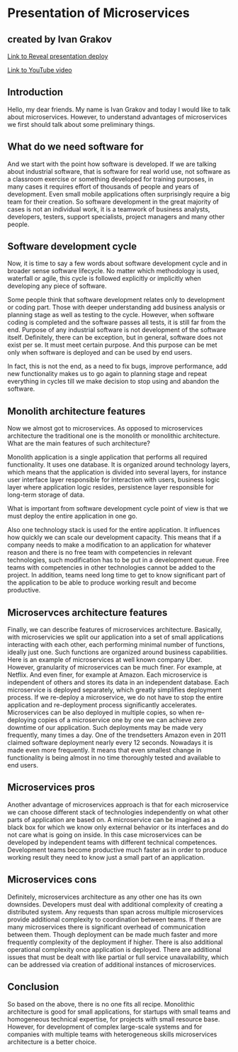 # Presentation of Microservices
## created by Ivan Grakov
[Link to Reveal presentation deploy](https://5fec79c6d3088e0007840c9a--igrakov-presentation.netlify.app/)

[Link to YouTube video](https://youtu.be/o3PiXGqMX9M)

## Introduction
Hello, my dear friends. My name is Ivan Grakov and today I would like to talk about microservices. However, to understand advantages of microservices we first should talk about some preliminary things.

## What do we need software for
And we start with the point how software is developed. If we are talking about industrial software, that is software for real world use, not software as a classroom exercise or something developed for training purposes, in many cases it requires effort of thousands of people and years of development. Even small mobile applications often surprisingly require a big team for their creation. So software development in the great majority of cases is not an individual work, it is a teamwork of business analysts, developers, testers, support specialists, project managers and many other people.

## Software development cycle
Now, it is time to say a few words about software development cycle and in broader sense software lifecycle. No matter which methodology is used, waterfall or agile, this cycle is followed explicitly or implicitly when developing any piece of software.

Some people think that software development relates only to development or coding part. Those with deeper understanding add business analysis or planning stage as well as testing to the cycle. However, when software coding is completed and the software passes all tests, it is still far from the end. Purpose of any industrial software is not development of the software itself. Definitely, there can be exception, but in general, software does not exist per se. It must meet certain purpose. And this purpose can be met only when software is deployed and can be used by end users.

In fact, this is not the end, as a need to fix bugs, improve performance, add new functionality makes us to go again to planning stage and repeat everything in cycles till we make decision to stop using and abandon the software.

## Monolith architecture features
Now we almost got to microservices. As opposed to microservices architecture the traditional one is the monolith or monolithic architecture. What are the main features of such architecture?

Monolith application is a single application that performs all required functionality. It uses one database. It is organized around technology layers, which means that the application is divided into several layers, for instance user interface layer responsible for interaction with users, business logic layer where application logic resides, persistence layer responsible for long-term storage of data.

What is important from software development cycle point of view is that we must deploy the entire application in one go.

Also one technology stack is used for the entire application. It influences how quickly we can scale our development capacity. This means that if a company needs to make a modification to an application for whatever reason and there is no free team with competencies in relevant technologies, such modification has to be put in a development queue. Free teams with competencies in other technologies cannot be added to the project. In addition, teams need long time to get to know significant part of the application to be able to produce working result and become productive.

## Microservces architecture features
Finally, we can describe features of microservices architecture. Basically, with microservicies we split our application into a set of small applications interacting with each other, each performing minimal number of functions, ideally just one. Such functions are organized around business capabilities. Here is an example of microservices at well known company Uber. However, granularity of microservices can be much finer. For example, at Netflix. And even finer, for example at Amazon. Each microservice is independent of others and stores its data in an independent database. Each microservice is deployed separately, which greatly simplifies deployment process. If we re-deploy a microservice, we do not have to stop the entire application and re-deployment process significantly accelerates. Microservices can be also deployed in multiple copies, so when re-deploying copies of a microservice one by one we can achieve zero downtime of our application. Such deployments may be made very frequently, many times a day. One of the trendsetters Amazon even in 2011 claimed software deployment nearly every 12 seconds. Nowadays it is made even more frequently. It means that even smallest change in functionality is being almost in no time thoroughly tested and available to end users.

## Microservices pros
Another advantage of microservices approach is that for each microservice we can choose different stack of technologies independently on what other parts of application are based on. A microservice can be imagined as a black box for which we know only external behavior or its interfaces and do not care what is going on inside. In this case microservices can be developed by independent teams with different technical competences. Development teams become productive much faster as in order to produce working result they need to know just a small part of an application.

## Microservices cons
Definitely, microservices architecture as any other one has its own downsides. Developers must deal with additional complexity of creating a distributed system. Any requests than span across multiple microservices provide additional complexity to coordination between teams. If there are many microservices there is significant overhead of communication between them. Though deployment can be made much faster and more frequently complexity of the deployment if higher. There is also additional operational complexity once application is deployed. There are additional issues that must be dealt with like partial or full service unavailability, which can be addressed via creation of additional instances of microservices.

## Conclusion
So based on the above, there is no one fits all recipe. Monolithic architecture is good for small applications, for startups with small teams and homogeneous technical expertise, for projects with small resource base. However, for development of complex large-scale systems and for companies with multiple teams with heterogeneous skills microservices architecture is a better choice.
